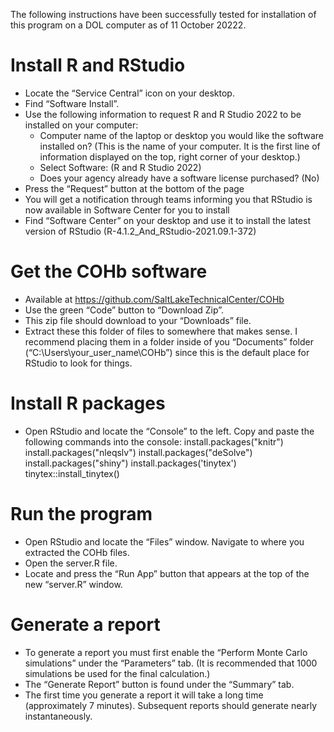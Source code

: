 The following instructions have been successfully tested for installation of this program on a DOL computer as of 11 October 20222.

# Install R and RStudio
- Locate the “Service Central” icon on your desktop.
- Find “Software Install”.
- Use the following information to request R and R Studio 2022 to be installed on your computer:
    - Computer name of the laptop or desktop you would like the software installed on? (This is the name of your computer. It is the first line of information displayed on the top, right corner of your desktop.)
    - Select Software: (R and R Studio 2022)
    - Does your agency already have a software license purchased? (No)
- Press the “Request” button at the bottom of the page
- You will get a notification through teams informing you that RStudio is now available in Software Center for you to install
- Find “Software Center” on your desktop and use it to install the latest version of RStudio (R-4.1.2_And_RStudio-2021.09.1-372)

# Get the COHb software
- Available at https://github.com/SaltLakeTechnicalCenter/COHb
- Use the green “Code” button to “Download Zip”.
- This zip file should download to your “Downloads” file.
- Extract these this folder of files to somewhere that makes sense. I recommend placing them in a folder inside of you “Documents” folder (“C:\Users\your_user_name\COHb”) since this is the default place for RStudio to look for things.

# Install R packages
- Open RStudio and locate the “Console” to the left. Copy and paste the following commands into the console:
install.packages("knitr")
install.packages("nleqslv")
install.packages("deSolve")
install.packages("shiny")
install.packages('tinytex')
tinytex::install_tinytex()

# Run the program
- Open RStudio and locate the “Files” window. Navigate to where you extracted the COHb files.
- Open the server.R file.
- Locate and press the “Run App” button that appears at the top of the new “server.R” window.

# Generate a report
- To generate a report you must first enable the “Perform Monte Carlo simulations” under the “Parameters” tab. (It is recommended that 1000 simulations be used for the final calculation.)
- The “Generate Report” button is found under the “Summary” tab.
- The first time you generate a report it will take a long time (approximately 7 minutes). Subsequent reports should generate nearly instantaneously.
